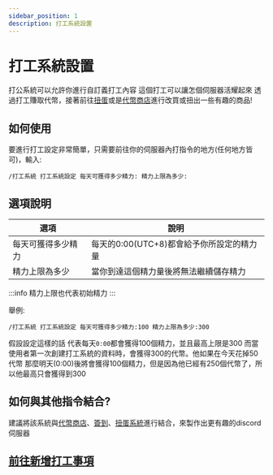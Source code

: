 ```yaml
---
sidebar_position: 1
description: 打工系統設置
---
```


# 打工系統設置

<head>
  <title>打工系統設置</title>
</head>

打公系統可以允許你進行自訂義打工內容
這個打工可以讓怎個伺服器活耀起來
透過打工賺取代幣，接著前往[扭蛋](/allcommands/扭蛋系統/gacha_prize_pool_add)或是[代幣商店](/allcommands/代幣系統/ghp_shop)進行改買或扭出一些有趣的商品!

## 如何使用
要進行打工設定非常簡單，只需要前往你的伺服器內打指令的地方(任何地方皆可)，輸入:

```
/打工系統 打工系統設定 每天可獲得多少精力: 精力上限為多少:
```

## 選項說明

| 選項                | 說明                                                  |
|-----------------|---------------------------------------------------------|
| 每天可獲得多少精力      | 每天的0:00(UTC+8)都會給予你所設定的精力量    |
| 精力上限為多少    | 當你到達這個精力量後將無法繼續儲存精力                     |

:::info 
精力上限也代表初始精力
:::

舉例:
```
/打工系統 打工系統設定 每天可獲得多少精力:100 精力上限為多少:300
```

假設設定這樣的話
代表每天`0:00`都會獲得100個精力，並且最高上限是300
而當使用者第一次創建打工系統的資料時，會獲得300的代幣。他如果在今天花掉50代幣
那麼明天(0:00)後將會獲得100個精力，但是因為他已經有250個代幣了，所以他最高只會獲得到300

## 如何與其他指令結合?
建議將該系統與[代幣商店](/allcommands/代幣系統/ghp_shop)、[簽到](/allcommands/代幣系統/sign)、[扭蛋系統](/allcommands/扭蛋系統/gacha_prize_pool_add)進行結合，來製作出更有趣的discord伺服器

## [前往新增打工事項](new_work)